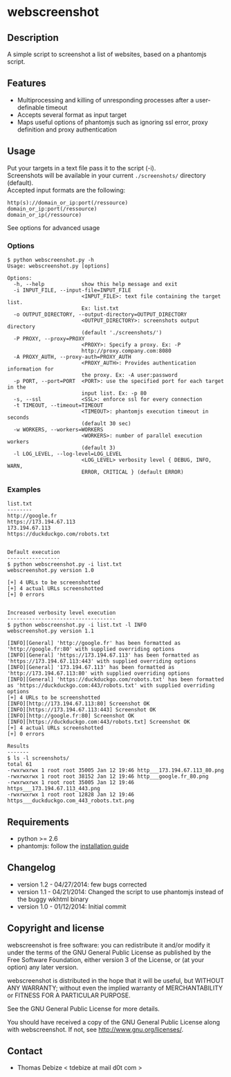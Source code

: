 webscreenshot
=============

Description
-----------
A simple script to screenshot a list of websites, based on a phantomjs script.

Features
--------
* Multiprocessing and killing of unresponding processes after a user-definable timeout
* Accepts several format as input target
* Maps useful options of phantomjs such as ignoring ssl error, proxy definition and proxy authentication

Usage
-----
Put your targets in a text file pass it to the script (-i).  
Screenshots will be available in your current ```./screenshots/``` directory (default).  
Accepted input formats are the following:
```
http(s)://domain_or_ip:port(/ressource)
domain_or_ip:port(/ressource)
domain_or_ip(/ressource)
```

See options for advanced usage
### Options
```
$ python webscreenshot.py -h
Usage: webscreenshot.py [options]

Options:
  -h, --help            show this help message and exit
  -i INPUT_FILE, --input-file=INPUT_FILE
                        <INPUT_FILE>: text file containing the target list.
                        Ex: list.txt
  -o OUTPUT_DIRECTORY, --output-directory=OUTPUT_DIRECTORY
                        <OUTPUT_DIRECTORY>: screenshots output directory
                        (default './screenshots/')
  -P PROXY, --proxy=PROXY
                        <PROXY>: Specify a proxy. Ex: -P
                        http://proxy.company.com:8080
  -A PROXY_AUTH, --proxy-auth=PROXY_AUTH
                        <PROXY_AUTH>: Provides authentication information for
                        the proxy. Ex: -A user:password
  -p PORT, --port=PORT  <PORT>: use the specified port for each target in the
                        input list. Ex: -p 80
  -s, --ssl             <SSL>: enforce ssl for every connection
  -t TIMEOUT, --timeout=TIMEOUT
                        <TIMEOUT>: phantomjs execution timeout in seconds
                        (default 30 sec)
  -w WORKERS, --workers=WORKERS
                        <WORKERS>: number of parallel execution workers
                        (default 3)
  -l LOG_LEVEL, --log-level=LOG_LEVEL
                        <LOG_LEVEL> verbosity level { DEBUG, INFO, WARN,
                        ERROR, CRITICAL } (default ERROR)
```

### Examples
```
list.txt
--------
http://google.fr
https://173.194.67.113
173.194.67.113
https://duckduckgo.com/robots.txt


Default execution
-----------------
$ python webscreenshot.py -i list.txt
webscreenshot.py version 1.0

[+] 4 URLs to be screenshotted
[+] 4 actual URLs screenshotted
[+] 0 errors


Increased verbosity level execution
-----------------------------------
$ python webscreenshot.py -i list.txt -l INFO
webscreenshot.py version 1.1

[INFO][General] 'http://google.fr' has been formatted as 'http://google.fr:80' with supplied overriding options
[INFO][General] 'https://173.194.67.113' has been formatted as 'https://173.194.67.113:443' with supplied overriding options
[INFO][General] '173.194.67.113' has been formatted as 'http://173.194.67.113:80' with supplied overriding options
[INFO][General] 'https://duckduckgo.com/robots.txt' has been formatted as 'https://duckduckgo.com:443/robots.txt' with supplied overriding options
[+] 4 URLs to be screenshotted
[INFO][http://173.194.67.113:80] Screenshot OK
[INFO][https://173.194.67.113:443] Screenshot OK
[INFO][http://google.fr:80] Screenshot OK
[INFO][https://duckduckgo.com:443/robots.txt] Screenshot OK
[+] 4 actual URLs screenshotted
[+] 0 errors

Results
-------
$ ls -l screenshots/
total 61
-rwxrwxrwx 1 root root 35005 Jan 12 19:46 http___173.194.67.113_80.png
-rwxrwxrwx 1 root root 38152 Jan 12 19:46 http___google.fr_80.png
-rwxrwxrwx 1 root root 35005 Jan 12 19:46 https___173.194.67.113_443.png
-rwxrwxrwx 1 root root 12828 Jan 12 19:46 https___duckduckgo.com_443_robots.txt.png
```

Requirements
------------
* python >= 2.6
* phantomjs: follow the [installation guide](https://github.com/maaaaz/webscreenshot/wiki/Phantomjs-installation)  

Changelog
---------
* version 1.2 - 04/27/2014: few bugs corrected
* version 1.1 - 04/21/2014: Changed the script to use phantomjs instead of the buggy wkhtml binary 
* version 1.0 - 01/12/2014: Initial commit

Copyright and license
---------------------
webscreenshot is free software: you can redistribute it and/or modify it under the terms of the GNU General Public License as published by the Free Software Foundation, either version 3 of the License, or (at your option) any later version.

webscreenshot is distributed in the hope that it will be useful, but WITHOUT ANY WARRANTY; without even the implied warranty of MERCHANTABILITY or FITNESS FOR A PARTICULAR PURPOSE.  

See the GNU General Public License for more details.

You should have received a copy of the GNU General Public License along with webscreenshot. 
If not, see http://www.gnu.org/licenses/.

Contact
-------
* Thomas Debize < tdebize at mail d0t com >